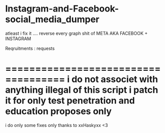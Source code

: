 # Instagram-and-Facebook-social_media_dumper
atleast i fix it .... reverse every graph shit of META AKA FACEBOOK + INSTAGRAM


Reqruitments :
requests

====================================
i do not associet with anything illegal of this script 
i patch it for only test penetration and education proposes only
====================================
i do only some fixes only thanks to xxHaskyxx <3
